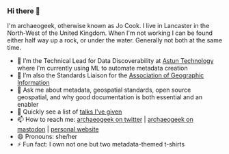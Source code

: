 ### Hi there 👋

<!--
**archaeogeek/archaeogeek** is a ✨ _special_ ✨ repository because its `README.md` (this file) appears on your GitHub profile.-->
I'm archaeogeek, otherwise known as Jo Cook. I live in Lancaster in the North-West of the United Kingdom. When I'm not working I can be found either half way up a rock, or under the water. Generally not both at the same time.

- 🔭 I’m the Technical Lead for Data Discoverability at [Astun Technology](https://astuntechnology.com) where I'm currently using ML to automate metadata creation
- 🌱 I’m also the Standards Liaison for the [Association of Geographic Information](https://agi.org.uk)
- 💬 Ask me about metadata, geospatial standards, open source geospatial, and why good documentation is both essential and an enabler
- 📢 Quickly see a list of [talks I've given](https://github.com/search?o=desc&q=user:archaeogeek+topic:talks&s=updated&type=Repositories)
- 📫 How to reach me: [archaeogeek on twitter](https://twitter.com/archaeogeek) | <a rel="me" href="https://mastodon.social/@archaeogeek">archaeogeek on mastodon</a> | [personal website](https://archaeogeek.com)
- 😄 Pronouns: she/her
- ⚡ Fun fact: I own not one but two metadata-themed t-shirts

